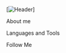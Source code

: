  [![Header][def]] 

 About me

 Languages and Tools

 Follow Me


[def]: https://github.com/ViktoriaGubenok/ViktoriaGubenok/blob/main/assets/developer-tester.gif